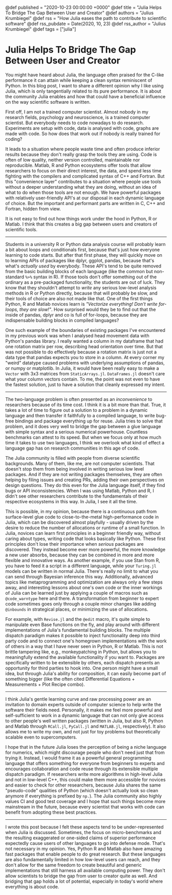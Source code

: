 @def published = "2020-10-23 00:00:00 +0000"
@def title = "Julia Helps To Bridge The Gap Between User and Creator"
@def authors = "Julius Krumbiegel"
@def rss = "How Julia eases the path to contribute to scientific software"
@def rss_pubdate = Date(2020, 10, 23)
@def rss_author = "Julius Krumbiegel"
@def tags = ["julia"]

# Julia Helps To Bridge The Gap Between User and Creator

You might have heard about Julia, the language often praised for the C-like performance it can attain while keeping a clean syntax reminiscent of Python.
In this blog post, I want to share a different opinion why I like using Julia, which is only tangentially related to its pure performance.
It is about the community Julia enables and how that could have a beneficial influence on the way scientific software is written.

First off, I am not a trained computer scientist.
Almost nobody in my research fields, psychology and neuroscience, is a trained computer scientist.
But everybody needs to code nowadays to do research.
Experiments are setup with code, data is analysed with code, graphs are made with code.
So how does that work out if nobody is really trained for coding?

It leads to a situation where people waste time and often produce inferior results
because they don't really grasp the tools they are using.
Code is often of low quality, neither version controlled, maintainable nor reproducible.
Matlab, R and Python ecosystems offer tools that allow researchers to focus on their direct interest, the data, and spend less time fighting with the compilers and complicated syntax of C++ and Fortran.
But this "convenience layer" contributes to a situation where people use tools without a deeper understanding what they are doing, without an idea of what to do when those tools are not enough.
We have powerful packages with relatively user-friendly API's at our disposal in each dynamic language of choice.
But the important and performant parts are written in C, C++ and Fortran, hidden from view.

It is not easy to find out how things work under the hood in Python, R or Matlab.
I think that this creates a big gap between users and creators of scientific tools.

---

Students in a university R or Python data analysis course will probably learn a bit about loops and conditionals first, because that's just how everyone learning to code starts.
But after that first phase, they will quickly move on to learning APIs of packages like dplyr, ggplot, pandas, because that's what's _actually used_ by everybody.
These API's tend to be quite removed from the basic building blocks of each language (like the common but non-standard `%>%` syntax in R).
If those tools don't offer something out of the ordinary as a pre-packaged functionality, the students are out of luck.
They know that they shouldn't attempt to _write_ any serious low-level analysis methods in R or Python directly, because that will probably be slow, and their tools of choice are also not made like that.
One of the first things Python, R and Matlab novices learn is _"Vectorize everything! Don't write for-loops, they are slow!"_.
How surprised would they be to find out that the inside of pandas, dplyr and co is full of for-loops, because they are indispensable building blocks in compiled languages?

One such example of the boundaries of existing packages I've encountered in my previous work was when I analysed head movement data with Python's pandas library.
I really wanted a column in my dataframe that had one rotation matrix per row, describing head orientation over time.
But that was not possible to do effectively because a rotation matrix is just not a data type that pandas expects you to store in a column.
At every corner my "weird" datatype caused problems with underlying assumptions of pandas, or numpy or matplotlib.
In Julia, it would have been really easy to make a `Vector` with 3x3 matrices from `StaticArrays.jl`.
`DataFrames.jl` doesn't care what your column vectors contain.
To me, the point was not even to have the fastest solution, just to have a solution that cleanly expressed my intent.

---

The two-language problem is often presented as an _inconvenience_ to researchers because of its time cost.
I think it is a bit more than that.
True, it takes a lot of time to figure out a solution to a problem in a dynamic language and then transfer it faithfully
to a compiled language, to write bug-free bindings and package everything up for reuse.
Julia tries to solve that problem, and it does very well to bridge the gap between a glue language with simple syntax and a serious numerical powerhouse.
Countless benchmarks can attest to its speed.
But when we focus only at how much time it takes to use two languages, I think we overlook what kind of effect a language gap has on research communities in this age of code.

The Julia community is filled with people from diverse scientific backgrounds.
Many of them, like me, are not computer scientists.
That doesn't stop them from being involved in writing serious low level packages.
And if they are not writing packages themselves, they are often helping by filing issues and creating PRs, adding their own perspectives on design questions.
They do this even for the Julia language itself, if they find bugs or API inconsistencies.
When I was using Matlab, Python and R, I didn't see other researchers contribute to the fundamentals of their respective ecosystems in this way.
In Julia, I see it all the time.

This is possible, in my opinion, because there is a continuous path from surface-level glue code to close-to-the-metal high-performance code in Julia, which can be discovered almost playfully - usually driven by the desire to reduce the number of allocations or runtime of a small function.
In Julia, novices can learn first principles in a beginner friendly way, without caring about types, writing code that looks basically like Python.
These first principles don't lose their importance when _serious_ packages are discovered.
They instead become ever more powerful, the more knowledge a new user absorbs, because they can be combined in more and more flexible and innovative ways.
As another example, if you use Stan from R, you have to feed it a script in a different language, while your `Turing.jl` models can be written in normal Julia.
There's really no limit to what you can send through Bayesian inference this way.
Additionally, advanced topics like metaprogramming and optimization are always only a few steps away, and interesting lessons about one's own code or the inner workings of Julia can be learned just by applying a couple of macros such as `@code_warntype` here and there.
A transformation from beginner to expert code sometimes goes only through a couple minor changes like adding `@inbounds` in strategical places, or minimizing the use of allocations.

For example, with `Revise.jl` and the `@edit` macro, it's quite simple to manipulate even Base functions on the fly, and play around with different implementations of Julia's fundamental building blocks.
The multiple dispatch paradigm makes it possible to inject functionality deep into third party code and to connect one's homegrown implementations with the work of others in a way that I have never seen in Python, R or Matlab.
This is not brittle tampering like, e.g., monkeypatching in Python, but allows you to meaningfully extend the available functionality if you want to.
Packages are specifically written to be extensible by others, each dispatch presents an opportunity for third parties to hook into.
One person might have a small idea, but through Julia's ability for composition, it can easily become part of something bigger (like the often cited Differential Equations + Measurements + Plot Recipe combo).

---

I think Julia's gentle learning curve and raw processing power are an invitation to domain experts outside of computer science to help write the software their fields need.
Personally, it makes me feel more powerful and self-sufficient to work in a dynamic language that can not only give access to other people's well written packages (written in Julia, but also R, Python and Matlab through `RCall.jl`, `PyCall.jl` and `MATLAB.jl`, respectively).
It also allows me to write my own, and not just for toy problems but theoretically scalable even to supercomputers.

I hope that in the future Julia loses the perception of being a niche language for numerics, which might discourage people who don't need just that from trying it.
Instead, I would frame it as a powerful general programming language that offers something for everyone from beginners to experts and encourages collaboration and code reuse through its extensible multiple dispatch paradigm.
If researchers write more algorithms in high-level Julia and not in low-level C++, this could make them more accessible for novices and easier to check for other researchers, because Julia shares the same "pseudo-code" qualities of Python (which doesn't actually look so clean anymore if everything is prefixed by `np.`).
The Julia community also highly values CI and good test coverage and I hope that such things become more mainstream in the future, because every scientist that works with code can benefit from adopting these best practices.

---

I wrote this post because I felt these aspects tend to be under-represented when Julia is discussed.
Sometimes, the focus on micro-benchmarks and the resulting exaggerated or one-sided claims of superior performance expectedly cause users of other languages to go into defense mode.
That's not necessary in my opinion.
Yes, Python R and Matlab also have amazing fast packages that enable people to do great research.
But these languages are also fundamentally limited in how low-level users can reach, and they don't allow for the same freedom to create beautiful and generic implementations that still harness all available computing power.
They don't allow scientists to bridge the gap from user to creator quite as well.
And bridging that gap holds a lot of potential, especially in today's world where everything is about code.

